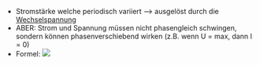 - Stromstärke welche periodisch variiert --> ausgelöst durch die [Wechselspannung](Wechselspannung.md) 
- ABER: Strom und Spannung müssen nicht phasengleich schwingen, sondern können phasenverschiebend wirken (z.B. wenn U = max, dann I = 0)
- Formel:
![](Pasted%20image%2020231208142603.png)
